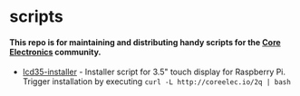 # scripts
#### This repo is for maintaining and distributing handy scripts for the [Core Electronics](https://www.core-electronics.com.au) community. 


* [lcd35-installer](lcd35-installer) - Installer script for 3.5" touch display for Raspberry Pi. Trigger installation by executing `curl -L http://coreelec.io/2q | bash`
